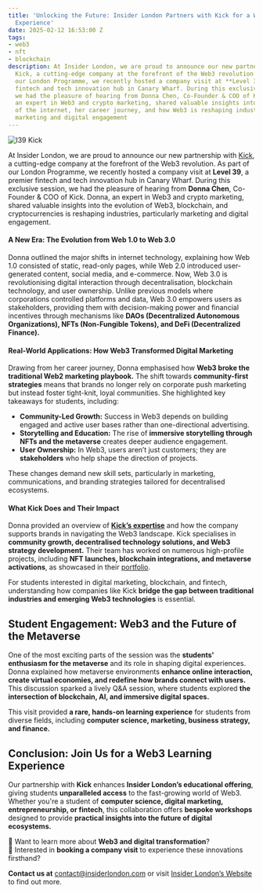 ```yaml
---
title: 'Unlocking the Future: Insider London Partners with Kick for a Web3 Immersive
  Experience'
date: 2025-02-12 16:53:00 Z
tags:
- web3
- nft
- blockchain
description: At Insider London, we are proud to announce our new partnership with
  Kick, a cutting-edge company at the forefront of the Web3 revolution. As part of
  our London Programme, we recently hosted a company visit at **Level 39**, a premier
  fintech and tech innovation hub in Canary Wharf. During this exclusive session,
  we had the pleasure of hearing from Donna Chen, Co-Founder & COO of Kick. Donna,
  an expert in Web3 and crypto marketing, shared valuable insights into the evolution
  of the internet, her career journey, and how Web3 is reshaping industries, particularly
  marketing and digital engagement
---
```


![l39 Kick](/uploads/l39%20Kick.jpg)

At Insider London, we are proud to announce our new partnership with [Kick](https://www.kickweb3.io/), a cutting-edge company at the forefront of the Web3 revolution. As part of our London Programme, we recently hosted a company visit at **Level 39**, a premier fintech and tech innovation hub in Canary Wharf. During this exclusive session, we had the pleasure of hearing from **Donna Chen**, Co-Founder & COO of Kick. Donna, an expert in Web3 and crypto marketing, shared valuable insights into the evolution of Web3, blockchain, and cryptocurrencies is reshaping industries, particularly marketing and digital engagement.

#### A New Era: The Evolution from Web 1.0 to Web 3.0

Donna outlined the major shifts in internet technology, explaining how Web 1.0 consisted of static, read-only pages, while Web 2.0 introduced user-generated content, social media, and e-commerce. Now, Web 3.0 is revolutionising digital interaction through decentralisation, blockchain technology, and user ownership. Unlike previous models where corporations controlled platforms and data, Web 3.0 empowers users as stakeholders, providing them with decision-making power and financial incentives through mechanisms like **DAOs (Decentralized Autonomous Organizations), NFTs (Non-Fungible Tokens), and DeFi (Decentralized Finance).**

#### Real-World Applications: How Web3 Transformed Digital Marketing

Drawing from her career journey, Donna emphasised how **Web3 broke the traditional Web2 marketing playbook.** The shift towards **community-first strategies** means that brands no longer rely on corporate push marketing but instead foster tight-knit, loyal communities. She highlighted key takeaways for students, including:

- **Community-Led Growth:** Success in Web3 depends on building engaged and active user bases rather than one-directional advertising. 
- **Storytelling and Education:** The rise of **immersive storytelling through NFTs and the metaverse** creates deeper audience engagement.
- **User Ownership:** In Web3, users aren’t just customers; they are **stakeholders** who help shape the direction of projects.

These changes demand new skill sets, particularly in marketing, communications, and branding strategies tailored for decentralised ecosystems.

#### What Kick Does and Their Impact

Donna provided an overview of **[Kick’s expertise](https://www.kickweb3.io/expertise)** and how the company supports brands in navigating the Web3 landscape. Kick specialises in **community growth, decentralised technology solutions, and Web3 strategy development.** Their team has worked on numerous high-profile projects, including **NFT launches, blockchain integrations, and metaverse activations**, as showcased in their [portfolio](https://www.kickweb3.io/projects).

For students interested in digital marketing, blockchain, and fintech, understanding how companies like Kick **bridge the gap between traditional industries and emerging Web3 technologies** is essential. 

## Student Engagement: Web3 and the Future of the Metaverse

One of the most exciting parts of the session was the **students' enthusiasm for the metaverse** and its role in shaping digital experiences. Donna explained how metaverse environments **enhance online interaction, create virtual economies, and redefine how brands connect with users.** This discussion sparked a lively Q&A session, where students explored **the intersection of blockchain, AI, and immersive digital spaces.** 

This visit provided **a rare, hands-on learning experience** for students from diverse fields, including **computer science, marketing, business strategy, and finance.** 

## Conclusion: Join Us for a Web3 Learning Experience

Our partnership with **Kick** enhances **Insider London’s educational offering**, giving students **unparalleled access** to the fast-growing world of Web3. Whether you're a student of **computer science, digital marketing, entrepreneurship, or fintech**, this collaboration offers **bespoke workshops** designed to provide **practical insights into the future of digital ecosystems.** 

🔹 Want to learn more about **Web3 and digital transformation**?  
🔹 Interested in **booking a company visit** to experience these innovations firsthand?  

**Contact us at** [contact@insiderlondon.com](mailto:contact@insiderlondon.com) or visit [Insider London’s Website](https://www.insiderlondon.com) to find out more.


